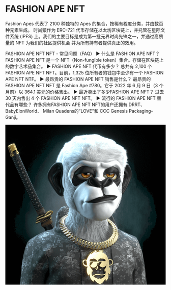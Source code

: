# FASHION APE NFT

Fashion Apes 代表了 2100 种独特的 Apes 的集合，按稀有程度分类，并由数百种元素生成。 时尚猿作为 ERC-721 代币存储在以太坊区块链上，并托管在星际文件系统 (IPFS) 上。我们的主要目标是成为第一批元界时尚先锋之一，并通过高质量的 NFT 为我们的社区提供机会 并为所有持有者提供真正的效用。

FASHION APE NFT NFT - 常见问题（FAQ）
▶ 什么是 FASHION APE NFT？
FASHION APE NFT 是一个 NFT（Non-fungible token）集合。存储在区块链上的数字艺术品集合。
▶ FASHION APE NFT 代币有多少？
总共有 2,100 个 FASHION APE NFT NFT。目前，1,325 位所有者的钱包中至少有一个 FASHION APE NFT NTF。
▶ 最昂贵的 FASHION APE NFT 销售是什么？
最昂贵的 FASHION APE NFT NFT 是 Fashion Ape #780。它于 2022 年 6 月 9 日（3 个月前）以 364.1 美元的价格售出。
▶ 最近卖出了多少FASHION APE NFT？
过去 30 天内售出 4 个 FASHION APE NFT NFT。
▶ 流行的 FASHION APE NFT 替代品有哪些？
许多拥有FASHION APE NFT NFT的用户还拥有 DRRT、 BabyElonWorld、 Milan Quadens的“LOVE”和 CCC Genesis Packaging-Ganji。

![NFT](微信截图_20220903195800.png)

